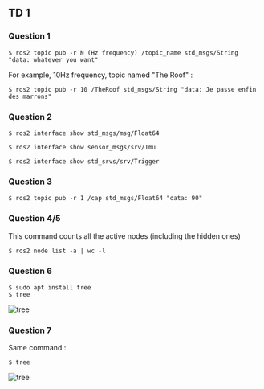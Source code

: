## TD 1
### Question 1 
```console
$ ros2 topic pub -r N (Hz frequency) /topic_name std_msgs/String "data: whatever you want"
```
For example, 10Hz frequency, topic named "The Roof" :
```console
$ ros2 topic pub -r 10 /TheRoof std_msgs/String "data: Je passe enfin des marrons"
```
### Question 2
```console
$ ros2 interface show std_msgs/msg/Float64
```
```console
$ ros2 interface show sensor_msgs/srv/Imu
```
```console
$ ros2 interface show std_srvs/srv/Trigger
```
### Question 3
```console
$ ros2 topic pub -r 1 /cap std_msgs/Float64 "data: 90"
```
### Question 4/5
This command counts all the active nodes (including the hidden ones)
```console
$ ros2 node list -a | wc -l
```
### Question 6
```console
$ sudo apt install tree
$ tree
```
![tree](https://github.com/gougaaate/ROS2-Adam-GOUX--GATEAU/blob/main/TD1/tree1.png?raw=true)

### Question 7
Same command : 
```console
$ tree
```
![tree]("tree2.png")

